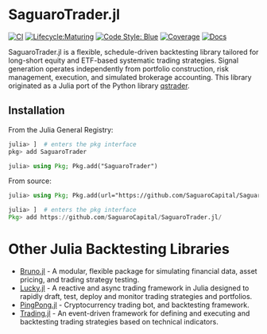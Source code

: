 
# SaguaroTrader.jl

[![CI](https://github.com/SaguaroCapital/SaguaroTrader.jl/actions/workflows/CI.yml/badge.svg)](https://github.com/SaguaroCapital/SaguaroTrader.jl/actions/workflows/CI.yml)
[![Lifecycle:Maturing](https://img.shields.io/badge/Lifecycle-Maturing-007EC6)](https://github.com/bcgov/repomountie/blob/master/doc/lifecycle-badges.md)
[![Code Style: Blue](https://img.shields.io/badge/code%20style-blue-4495d1.svg)](https://github.com/invenia/BlueStyle)
[![Coverage](https://codecov.io/github/SaguaroCapital/SaguaroTrader.jl/coverage.svg?branch=main)](https://codecov.io/gh/SaguaroCapital/SaguaroTrader.jl)
[![Docs](https://img.shields.io/badge/docs-dev-blue.svg)](https://saguarocapital.github.io/SaguaroTrader.jl)

SaguaroTrader.jl is a flexible, schedule-driven backtesting library tailored for long-short equity and ETF-based systematic trading strategies. Signal generation operates independently from portfolio construction, risk management, execution, and simulated brokerage accounting. This library originated as a Julia port of the Python library [qstrader](https://github.com/mhallsmoore/qstrader).

## Installation

From the Julia General Registry:
```julia
julia> ]  # enters the pkg interface
pkg> add SaguaroTrader
```

```julia
julia> using Pkg; Pkg.add("SaguaroTrader")
```

From source:
```julia
julia> using Pkg; Pkg.add(url="https://github.com/SaguaroCapital/SaguaroTrader.jl/")
```

```julia
julia> ]  # enters the pkg interface
Pkg> add https://github.com/SaguaroCapital/SaguaroTrader.jl/
```

# Other Julia Backtesting Libraries

- [Bruno.jl](https://github.com/USU-Analytics-Solution-Center/Bruno.jl) - A modular, flexible package for simulating financial data, asset pricing, and trading strategy testing.
- [Lucky.jl](https://github.com/oliviermilla/Lucky.jl) - A reactive and async trading framework in Julia designed to rapidly draft, test, deploy and monitor trading strategies and portfolios. 
- [PingPong.jl](https://github.com/panifie/PingPong.jl) - Cryptocurrency trading bot, and backtesting framework.
- [Trading.jl](https://github.com/louisponet/Trading.jl) - An event-driven framework for defining and executing and backtesting trading strategies based on technical indicators.
